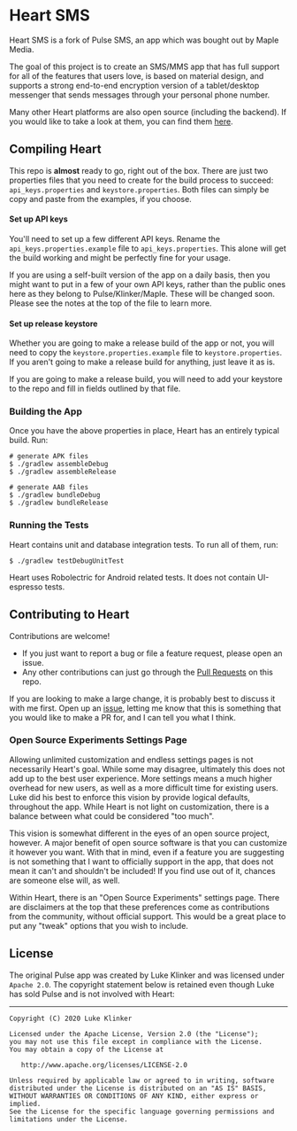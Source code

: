 # Heart SMS

Heart SMS is a fork of Pulse SMS, an app which was bought out by Maple Media.

The goal of this project is to create an SMS/MMS app that has full support for all of the features
that users love, is based on material design, and supports a strong end-to-end encryption version of a
tablet/desktop messenger that sends messages through your personal phone number.

Many other Heart platforms are also open source (including the backend). If you would like to take a
look at them, you can find them [here](https://github.com/tnyeanderson?q=heart).

## Compiling Heart

This repo is **almost** ready to go, right out of the box. There are just two properties files that
you need to create for the build process to succeed: `api_keys.properties` and `keystore.properties`. 
Both files can simply be copy and paste from the examples, if you choose.

#### Set up API keys

You'll need to set up a few different API keys. Rename the `api_keys.properties.example`
file to `api_keys.properties`. This alone will get the build working and might be perfectly fine 
for your usage. 

If you are using a self-built version of the app on a daily basis, then you might want to put in a 
few of your own API keys, rather than the public ones here as they belong to Pulse/Klinker/Maple.
These will be changed soon. Please see the notes at the top of the file to learn more.

#### Set up release keystore

Whether you are going to make a release build of the app or not, you will need to copy the 
`keystore.properties.example` file to `keystore.properties`. If you aren't going to make a release 
build for anything, just leave it as is.

If you are going to make a release build, you will need to add your keystore to the repo and fill in
fields outlined by that file.

### Building the App

Once you have the above properties in place, Heart has an entirely typical build. Run:

```
# generate APK files
$ ./gradlew assembleDebug
$ ./gradlew assembleRelease

# generate AAB files
$ ./gradlew bundleDebug
$ ./gradlew bundleRelease
```

### Running the Tests

Heart contains unit and database integration tests. To run all of them, run:

```
$ ./gradlew testDebugUnitTest
```

Heart uses Robolectric for Android related tests. It does not contain UI-espresso tests.

## Contributing to Heart

Contributions are welcome!

* If you just want to report a bug or file a feature request, please open an issue.
* Any other contributions can just go through the 
[Pull Requests](https://github.com/tnyeanderson/heart-sms-android/pulls) on this repo.

If you are looking to make a large change, it is probably best to discuss it with me first. Open up 
an [issue](https://github.com/tnyeanderson/heart-sms-android/issues),
letting me know that this is something that you would like to make a PR for, and I can tell you what
I think. 

### Open Source Experiments Settings Page

Allowing unlimited customization and endless settings pages is not necessarily Heart's goal.
While some may disagree, ultimately this does not add up to the best user experience. More settings 
means a much higher overhead for new users, as well as a more difficult time for existing users. 
Luke did his best to enforce this vision by provide logical defaults, throughout the app. While Heart
is not light on customization, there is a balance between what could be considered "too much".

This vision is somewhat different in the eyes of an open source project, however. A major benefit of
open source software is that you can customize it however you want. With that in mind, even if a 
feature you are suggesting is not something that I want to officially support in the app, that does not mean
it can't and shouldn't be included! If you find use out of it, chances are someone else will, as well.

Within Heart, there is an "Open Source Experiments" settings page. There are disclaimers at the top
that these preferences come as contributions from the community, without official support. This would 
be a great place to put any "tweak" options that you wish to include.

## License

The original Pulse app was created by Luke Klinker and was licensed under `Apache 2.0`. The copyright 
statement below is retained even though Luke has sold Pulse and is not involved with Heart:

---

    Copyright (C) 2020 Luke Klinker

    Licensed under the Apache License, Version 2.0 (the "License");
    you may not use this file except in compliance with the License.
    You may obtain a copy of the License at

       http://www.apache.org/licenses/LICENSE-2.0

    Unless required by applicable law or agreed to in writing, software
    distributed under the License is distributed on an "AS IS" BASIS,
    WITHOUT WARRANTIES OR CONDITIONS OF ANY KIND, either express or implied.
    See the License for the specific language governing permissions and
    limitations under the License.
